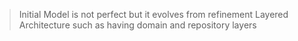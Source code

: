 > Initial Model is not perfect but it evolves from refinement
> Layered Architecture such as having domain and repository layers
> 

